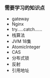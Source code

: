 ### 需要学习的知识点

* gateway
* Nginx
* try.....catch......
* 栈算法
* JVM     18集
* AtomicInteger
* CAS
* 分布式锁
* 反射
* 引用地址